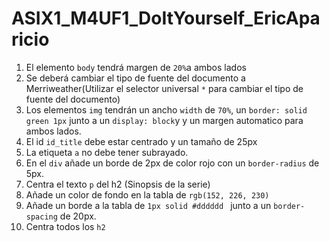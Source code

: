 # ASIX1_M4UF1_DoItYourself_EricAparicio
 
1. El elemento `body` tendrá margen de `20%`a ambos lados
2. Se deberá cambiar el tipo de fuente del documento a Merriweather(Utilizar el selector universal `*` para cambiar el tipo de fuente del documento)
3. Los elementos `img` tendrán un ancho `width` de `70%`, un `border: solid green 1px` junto a un `display: block`y y un margen automatico para ambos lados.
4. El id `id_title` debe estar centrado y un tamaño de 25px
5. La etiqueta `a` no debe tener subrayado.
6. En el `div` añade un borde de 2px de color rojo con un `border-radius` de 5px.
7. Centra el texto `p` del h2 (Sinopsis de la serie)
8. Añade un color de fondo en la tabla de `rgb(152, 226, 230)`
9. Añade un borde a la tabla de `1px solid #dddddd ` junto a un `border-spacing` de 20px.
10. Centra todos los `h2`
